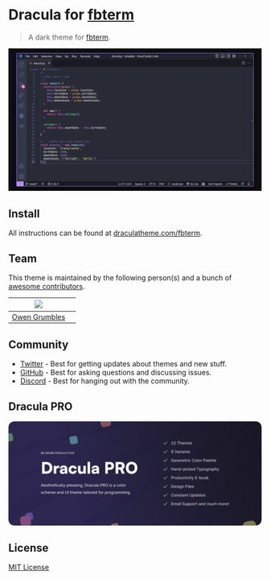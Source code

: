# Dracula for [fbterm](https://foobar.com)

> A dark theme for [fbterm](https://foobar.com).

![Screenshot](./screenshot.png)

## Install

All instructions can be found at [draculatheme.com/fbterm](https://draculatheme.com/fbterm).

## Team

This theme is maintained by the following person(s) and a bunch of [awesome contributors](https://github.com/dracula/fbterm/graphs/contributors).

| [![](https://raw.githubusercontent.com/OwenGrumbles/owengrumbles/main/profile%282%29.jpg?size=100)](https://github.com/OwenGrumbles) |  |
| ---------------------------------------------------------------------------------------- | --------------------------------------------------------------------------------------------- |
| [Owen Grumbles](https://github.com/OwenGrumbles)                                               | 

## Community

- [Twitter](https://twitter.com/draculatheme) - Best for getting updates about themes and new stuff.
- [GitHub](https://github.com/dracula/dracula-theme/discussions) - Best for asking questions and discussing issues.
- [Discord](https://draculatheme.com/discord-invite) - Best for hanging out with the community.

## Dracula PRO

[![Dracula PRO](./.github/dracula-pro.png)](https://draculatheme.com/pro)

## License

[MIT License](./LICENSE)
